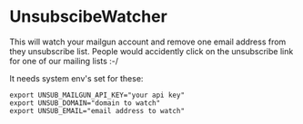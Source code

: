 # UnsubscibeWatcher

This will watch your mailgun account and remove one email address from they unsubscribe list.
People would accidently click on the unsubscribe link for one of our mailing lists :-/

It needs system env's set for these:

```
export UNSUB_MAILGUN_API_KEY="your api key"
export UNSUB_DOMAIN="domain to watch"
export UNSUB_EMAIL="email address to watch"
```
